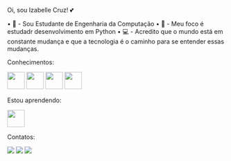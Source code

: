 Oi, sou Izabelle Cruz! 💕

• 📖 - Sou Estudante de Engenharia da Computação
• 🔭 - Meu foco é estudadr desenvolvimento em Python
• 💻 - Acredito que o mundo está em constante mudança e que a tecnologia é o caminho para se entender essas mudanças.

Conhecimentos:

<img src="https://cdn.jsdelivr.net/gh/devicons/devicon@latest/icons/python/python-original.svg" width="40" height="40"/> <img src="https://cdn.jsdelivr.net/gh/devicons/devicon@latest/icons/java/java-original.svg" width="40" height="40" /> <img src="https://cdn.jsdelivr.net/gh/devicons/devicon@latest/icons/amazonwebservices/amazonwebservices-original-wordmark.svg" width="40" height="40" />       <img src="https://cdn.jsdelivr.net/gh/devicons/devicon@latest/icons/mysql/mysql-plain-wordmark.svg"  width="40" height="40" />

Estou aprendendo: 

<img src="https://cdn.jsdelivr.net/gh/devicons/devicon@latest/icons/git/git-original.svg" width="40" height="40" />
          

Contatos: 

<div>
          
<a href="https://www.instagram.com/izziecristinne/" target="_blank"><img loading="lazy" src="https://img.shields.io/badge/-Instagram-%23E4405F?style=for-the-badge&logo=instagram&logoColor=white" target="_blank"></a> <a href = "izabelle.cristinne@gmail.com"><img loading="lazy" src="https://img.shields.io/badge/Gmail-D14836?style=for-the-badge&logo=gmail&logoColor=white" target="_blank"></a> <a href="https://www.linkedin.com/in/izabelle-cristinne/" target="_blank"><img loading="lazy" src="https://img.shields.io/badge/-LinkedIn-%230077B5?style=for-the-badge&logo=linkedin&logoColor=white" target="_blank"></a>   

</div>
          
          
          
          
          
